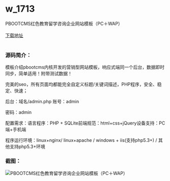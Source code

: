# w_1713
PBOOTCMS红色教育留学咨询企业网站模板（PC＋WAP）
<br/></br>
[下载地址](https://www.uuid2.com/1713.html "下载地址")
<br/></br>
<h3>源码简介：</h3>
<p>模板介绍pbootcms内核开发的营销型网站模板，响应式端同一个后台，数据即时同步，简单适用！附带测试数据！<p>
<p>完美的seo，所有页面均都能完全自定义标题/关键词描述，PHP程序，安全、稳定、快速；<p>
<p>后台：域名/admin.php
账号：admin<p>
<p>密码：admin<p>
<p>配置需求：语言程序：PHP + SQLite前端规范：html+css+jQuery设备支持：PC端+手机端<p>
<p>程序运行环境：linux+nginx/ linux+apache / windows + iis(支持php5.3+) / 其他支持php5.3+环境<p>
<h3>截图：</h3>
<img src="https://www.uuid2.com/wp-content/uploads/img/202112/2f2b93f917.jpg" alt="PBOOTCMS红色教育留学咨询企业网站模板（PC＋WAP）">
